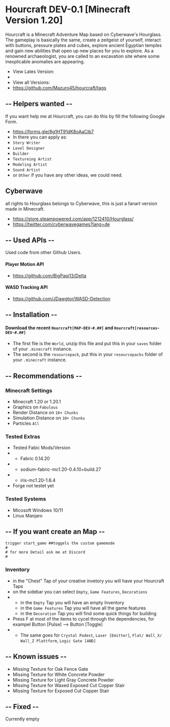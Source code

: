 # Hourcraft DEV-0.1 [Minecraft Version 1.20] 
Hourcraft is a Minecraft Adventure Map based on Cyberwave's Hourglass. The gameplay is basically the same, create a zeitgeist of yourself, interact with buttons, pressure plates and cubes, explore ancient Egyptian temples and gain new abilities that open up new places for you to explore. As a renowned archaeologist, you are called to an excavation site where some inexplicable anomalies are appearing.
>
- View Lates Version:
- 
- View all Versions:
- https://github.com/Mazuro45/hourcraft/tags

## -- Helpers wanted --
If you want help me at Hourcraft, you can do this by fill the following Google Form. 
- https://forms.gle/8g1HT91dK8oAaCib7
- In there you can apply as:
- `Story Writer`
- `Level Designer`
- `Builder`
- `Textureing Artist`
- `Modeling Artist`
- `Sound Artist`
- or `Other` if you have any other ideas, we could need.
>
## Cyberwave
all rights to Hourglass belongs to Cyberwave, this is just a fanart version made in Minecraft.
- https://store.steampowered.com/app/1212410/Hourglass/
- https://twitter.com/cyberwavegames?lang=de
>
## -- Used APIs --
Used code from other Github Users.
>
#### Player Motion API
- https://github.com/BigPapi13/Delta
>
#### WASD Tracking API
- https://github.com/JDawgtor/WASD-Detection
>
>
## -- Installation --
#### Download the recent `Hourcraft[MAP-DEV-#.##]` and `Hourcraft[resources-DEV-#.##]` 
>
- The first file is the `World`, unzip this file and put this in your `saves` folder of your `.minecraft` instance.
- The second is the `resourcepack`, put this in your `resourcepacks` folder of your `.minecraft` instance.
>
## -- Recommendations --
### Minecraft Settings
- Minecraft 1.20 or 1.20.1
- Graphics on `Fabulous`
- Render Distance on `16+ Chunks`
- Simulation Distance on `10+ Chunks`
- Particles `All`
  
### Tested Extras
- Tested Fabic Mods/Version
- - Fabric 0.14.20
- - sodium-fabric-mc1.20-0.4.10+build.27
- - iris-mc1.20-1.6.4
- Forge not testet yet

### Tested Systems
- Micosoft Windows 10/11
- Linux Manjaro

## -- If you want create an Map --
```mcfunction
trigger start_game ##toggels the custom gamemode
#
# for more Detail ask me at Discord 
#
```
### Inventory
- in the "Chest" Tap of your creative invetory you will have your Hourcraft Taps
- on the sidebar you can select `Empty`, `Game Features`, `Decorations`
- - in the `Empty` Tap you will have an empty Inventory
  - in the `Game Features` Tap you will have all the game features
  - in the `Decoration` Tap you will find some quick things for building
- Press F at most of the items to cycel through the dependencies, for exampel Button [Pulse] --> Button [Toggle]
- - The same goes for `Crystal Podest`, `Laser [Emitter]`, `Flat/ Wall_X/ Wall_Z Plattform`, `Logic Gate [AND]`

## -- Known issues --
- Missing Texture for Oak Fence Gate
- Missing Texture for White Concrete Powder
- Missing Texture for Light Gray Concrete Powder
- Missing Texture for Waxed Exposed Cut Copper Stair
- Missing Texture for Exposed Cut Copper Stair

## -- Fixed --
Currently empty 
